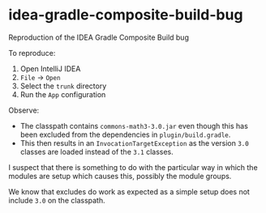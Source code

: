 # idea-gradle-composite-build-bug
Reproduction of the IDEA Gradle Composite Build bug

To reproduce:
1. Open IntelliJ IDEA
1. `File` -> `Open`
1. Select the `trunk` directory
1. Run the `App` configuration

Observe:
* The classpath contains `commons-math3-3.0.jar` even though this has been excluded from the dependencies in `plugin/build.gradle`.
* This then results in an `InvocationTargetException` as the version `3.0` classes are loaded instead of the `3.1` classes.

I suspect that there is something to do with the particular way in which the modules are setup which causes this, possibly the module groups.

We know that excludes do work as expected as a simple setup does not include `3.0` on the classpath.
